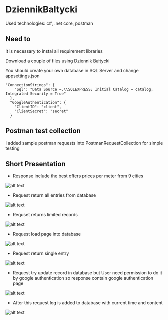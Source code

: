 # DziennikBaltycki

Used technologies: c#, .net core, postman

## Need to

It is necessary to instal all requirement libraries 

Download a couple of files using Dziennik Bałtycki

You should create your own database in SQL Server and change appsettings.json

```
"ConnectionStrings": {
    "Sql": "Data Source =.\\SQLEXPRESS; Initial Catalog = catalog; Integrated Security = True"
  },
  "GoogleAuthentication": {
    "ClientID": "client",
    "ClientSecret": "secret"
  }
  ```
  
## Postman test collection

I added sample postman requests into PostmanRequestCollection for simple testing

## Short Presentation

* Response include the best offers prices per meter from 9 cities

![alt text](https://media.giphy.com/media/Y1pIb3UDxf9N6XpnTW/giphy.gif)

* Request return all entries from database

![alt text](https://media.giphy.com/media/mEyvZyuZrZCMX5iqLk/giphy.gif)

* Requset returns limited records 

![alt text](https://media.giphy.com/media/jSWUKL7vRlJX8DCQZ1/giphy.gif)

* Request load page into database

![alt text](https://media.giphy.com/media/KG5KcoWbUKM78WD53f/giphy.gif)

* Request return single entry

![alt text](https://media.giphy.com/media/da6MmVryQMtuDJRzFN/giphy.gif)

* Request try update record in database but User need permission to do it by google authentication so response contain google authentication page

![alt text](https://media.giphy.com/media/cM22NDe3CDJSQhm3jv/giphy.gif)

* After this request log is added to database with current time and content 

![alt text](https://media.giphy.com/media/f4DY7UNr5Xb3LkWOQ8/giphy.gif)



